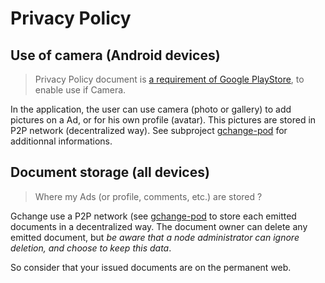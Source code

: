 # Privacy Policy

## Use of camera (Android devices)

>  Privacy Policy document is [a requirement of Google PlayStore](https://support.google.com/googleplay/android-developer/answer/113469#privacy), to enable use if Camera.

In the application, the user can use camera (photo or gallery) to add pictures on a Ad, or for his own profile (avatar).
This pictures are stored in P2P network (decentralized way). See subproject [gchange-pod](https://github.com/duniter-gchange/gchange-pod) for additionnal informations.

## Document storage (all devices)

>  Where my Ads (or profile, comments, etc.)  are stored ? 

Gchange use a P2P network (see [gchange-pod](https://github.com/duniter-gchange/gchange-pod/) to store each emitted documents in a decentralized way.
The document owner can delete any emitted document, but *be aware that a node administrator can ignore deletion, and choose to keep this data*.

So consider that your issued documents are on the permanent web.
